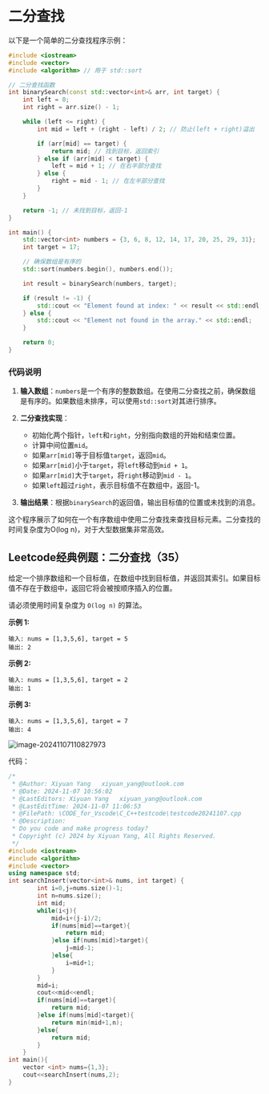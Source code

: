# 二分查找

以下是一个简单的二分查找程序示例：

```cpp
#include <iostream>
#include <vector>
#include <algorithm> // 用于 std::sort

// 二分查找函数
int binarySearch(const std::vector<int>& arr, int target) {
    int left = 0;
    int right = arr.size() - 1;

    while (left <= right) {
        int mid = left + (right - left) / 2; // 防止(left + right)溢出

        if (arr[mid] == target) {
            return mid; // 找到目标，返回索引
        } else if (arr[mid] < target) {
            left = mid + 1; // 在右半部分查找
        } else {
            right = mid - 1; // 在左半部分查找
        }
    }

    return -1; // 未找到目标，返回-1
}

int main() {
    std::vector<int> numbers = {3, 6, 8, 12, 14, 17, 20, 25, 29, 31};
    int target = 17;

    // 确保数组是有序的
    std::sort(numbers.begin(), numbers.end());

    int result = binarySearch(numbers, target);

    if (result != -1) {
        std::cout << "Element found at index: " << result << std::endl;
    } else {
        std::cout << "Element not found in the array." << std::endl;
    }

    return 0;
}
```

### 代码说明

1. **输入数组**：`numbers`是一个有序的整数数组。在使用二分查找之前，确保数组是有序的。如果数组未排序，可以使用`std::sort`对其进行排序。

2. **二分查找实现**：
   - 初始化两个指针，`left`和`right`，分别指向数组的开始和结束位置。
   - 计算中间位置`mid`。
   - 如果`arr[mid]`等于目标值`target`，返回`mid`。
   - 如果`arr[mid]`小于`target`，将`left`移动到`mid + 1`。
   - 如果`arr[mid]`大于`target`，将`right`移动到`mid - 1`。
   - 如果`left`超过`right`，表示目标值不在数组中，返回-1。

3. **输出结果**：根据`binarySearch`的返回值，输出目标值的位置或未找到的消息。

这个程序展示了如何在一个有序数组中使用二分查找来查找目标元素。二分查找的时间复杂度为O(log n)，对于大型数据集非常高效。



## Leetcode经典例题：二分查找（35）

给定一个排序数组和一个目标值，在数组中找到目标值，并返回其索引。如果目标值不存在于数组中，返回它将会被按顺序插入的位置。

请必须使用时间复杂度为 `O(log n)` 的算法。

**示例 1:**

```
输入: nums = [1,3,5,6], target = 5
输出: 2
```

**示例 2:**

```
输入: nums = [1,3,5,6], target = 2
输出: 1
```

**示例 3:**

```
输入: nums = [1,3,5,6], target = 7
输出: 4
```

![image-20241107110827973](C:\Users\29349\AppData\Roaming\Typora\typora-user-images\image-20241107110827973.png)

代码：

```C++
/*
 * @Author: Xiyuan Yang   xiyuan_yang@outlook.com
 * @Date: 2024-11-07 10:56:02
 * @LastEditors: Xiyuan Yang   xiyuan_yang@outlook.com
 * @LastEditTime: 2024-11-07 11:06:53
 * @FilePath: \CODE_for_Vscode\C_C++testcode\testcode20241107.cpp
 * @Description: 
 * Do you code and make progress today?
 * Copyright (c) 2024 by Xiyuan Yang, All Rights Reserved. 
 */
#include <iostream>
#include <algorithm>
#include <vector>
using namespace std;
int searchInsert(vector<int>& nums, int target) {
        int i=0,j=nums.size()-1;
        int n=nums.size();
        int mid;
        while(i<j){
            mid=i+(j-i)/2;
            if(nums[mid]==target){
                return mid;
            }else if(nums[mid]>target){
                j=mid-1;
            }else{
                i=mid+1;
            }
        }
        mid=i;
        cout<<mid<<endl;
        if(nums[mid]==target){
            return mid;
        }else if(nums[mid]<target){
            return min(mid+1,n);
        }else{
            return mid;
        }
    }
int main(){
    vector <int> nums={1,3};
    cout<<searchInsert(nums,2);
}
```

